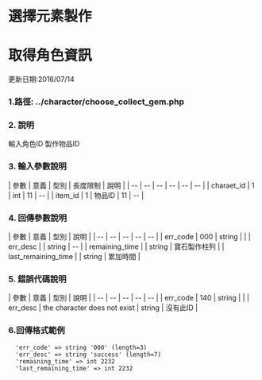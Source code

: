 # 選擇元素製作



# 取得角色資訊


更新日期:2016/07/14

### 1.路徑:    ../character/choose_collect_gem.php   　　　　  　

### 2. 說明

輸入角色ID  製作物品ID
### 3. 輸入參數說明

| 參數 | 意義 | 型別 | 長度限制 | 說明 |
| -- | -- | -- | -- | -- | -- |
| charaet_id | 1 | int | 11   |   --  |
| item_id | 1 | 物品ID | 11   |   --  |


### 4. 回傳參數說明
| 參數 | 意義 | 型別 | 說明 |
| -- | -- | -- | -- | -- |
| err_code | 000 | string |  |
| err_desc |  | string | -- |
| remaining_time |  | string | 寶石製作柱列 |
| last_remaining_time |  | string | 累加時間 |

### 5. 錯誤代碼說明

| 參數 | 意義 | 型別 | 說明 |
| -- | -- | -- | -- | -- |
| err_code | 140 | string |  |
| err_desc | the character does not exist  | string | 沒有此ID |



### 6.回傳格式範例
```
  'err_code' => string '000' (length=3)
  'err_desc' => string 'success' (length=7)
  'remaining_time' => int 2232
  'last_remaining_time' => int 2232

```





